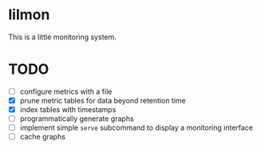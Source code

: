 # lilmon

This is a little monitoring system.

# TODO

- [ ] configure metrics with a file
- [x] prune metric tables for data beyond retention time
- [x] index tables with timestamps
- [ ] programmatically generate graphs
- [ ] implement simple `serve` subcommand to display a monitoring interface
- [ ] cache graphs
